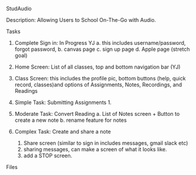 StudAudio



Description: Allowing Users to School On-The-Go with Audio. 



Tasks 
1. Complete Sign in: In Progress YJ
    a. this includes username/password, forgot password, 
    b. canvas page
    c. sign up page
    d. Apple page (stretch goal)
2. Home Screen: List of all classes, top and bottom navigation bar (YJ)
3. Class Screen: this includes the profile pic,  bottom buttons (help, quick record, classes)and options of Assignments, Notes, Recordings, and Readings
4. Simple Task: Submitting Assignments
    1. 

5. Moderate Task: Convert Reading
    a. List of Notes screen + Button to create a new note
    b. rename feature for notes
6. Complex Task: Create and share a note
   1. Share screen (similar to sign in includes messages, gmail slack etc)
   2. sharing messages, can make a screen of what it looks like. 
   3. add a STOP screen. 



Files




